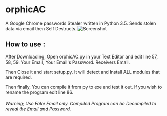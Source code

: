 # orphicAC
A Google Chrome passwords Stealer written in Python 3.5.
Sends stolen data via email then Self Destructs.
![Screenshot](https://www.upload.ee/image/8355350/Capture.PNG)

## How to use :
After Downloading, Open orphicAC.py in your Text Editor and edit line 57, 58, 59. Your Email, Your Email's Password. Receivers Email.

Then Close it and start setup.py. It will detect and Install ALL modules that are required.

Then finally, You can compile it from py to exe and test it out. If you wish to rename the program edit line 86.
###### Warning; Use Fake Email only. Compiled Program can be Decompiled to reveal the Email and Password.
